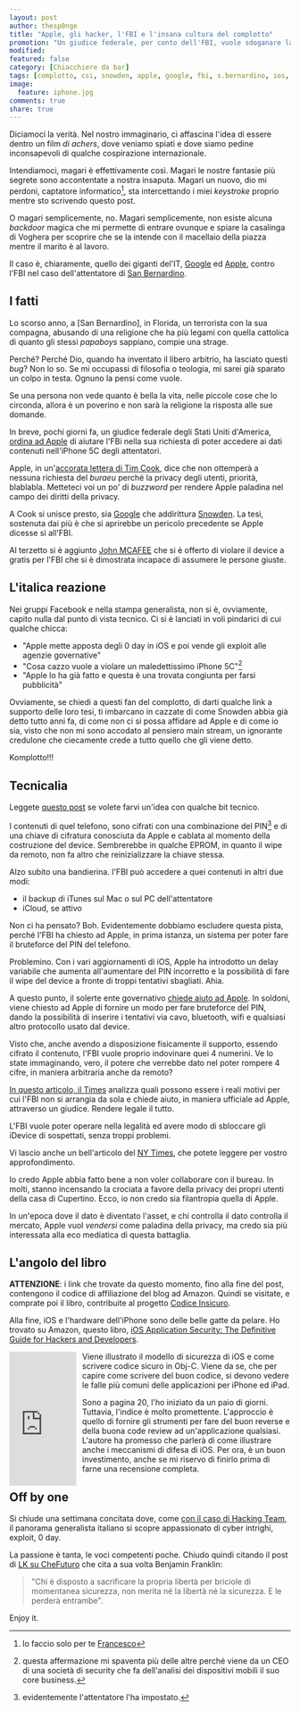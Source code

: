 ```yaml
---
layout: post
author: thesp0nge
title: "Apple, gli hacker, l'FBI e l'insana cultura del complotto"
promotion: "Un giudice federale, per conto dell'FBI, vuole sdoganare la backdoor di stato. Ci serve veramente nel 2016?"
modified: 
featured: false
category: [Chiacchiere da bar]
tags: [complotto, csi, snowden, apple, google, fbi, s.bernardino, ios, secure enclave, rsa]
image:
  feature: iphone.jpg
comments: true
share: true
---
```


Diciamoci la verità. Nel nostro immaginario, ci affascina l'idea di essere
dentro un film _di achers_, dove veniamo spiati e dove siamo pedine
inconsapevoli di qualche cospirazione internazionale.

Intendiamoci, magari è effettivamente così. Magari le nostre fantasie più
segrete sono accontentate a nostra insaputa. Magari un nuovo, dio mi perdoni,
captatore informatico[^1], sta intercettando i miei _keystroke_ proprio mentre
sto scrivendo questo post.

O magari semplicemente, no. Magari semplicemente, non esiste alcuna _backdoor_
magica che mi permette di entrare ovunque e spiare la casalinga di Voghera per
scoprire che se la intende con il macellaio della piazza mentre il marito è al
lavoro.

Il caso è, chiaramente, quello dei giganti del'IT,
[Google](https://www.google.com) ed [Apple](https://www.apple.com), contro
l'FBI nel caso dell'attentatore di [San Bernardino](https://en.wikipedia.org/wiki/2015_San_Bernardino_attack).

## I fatti

Lo scorso anno, a [San Bernardino], in Florida, un terrorista con la sua
compagna, abusando di una religione che ha più legami con quella cattolica di
quanto gli stessi _papaboys_ sappiano, compie una strage.

Perché? Perché Dio, quando ha inventato il libero arbitrio, ha lasciato questi
_bug_? Non lo so. Se mi occupassi di filosofia o teologia, mi sarei già sparato
un colpo in testa. Ognuno la pensi come vuole.

Se una persona non vede quanto è bella la vita, nelle piccole cose che lo
circonda, allora è un poverino e non sarà la religione la risposta alle sue
domande.

In breve, pochi giorni fa, un giudice federale degli Stati Uniti d'America,
[ordina ad
Apple](https://assets.documentcloud.org/documents/2714001/SB-Shooter-Order-Compelling-Apple-Asst-iPhone.pdf)
di aiutare l'FBi nella sua richiesta di poter accedere ai dati contenuti
nell'iPhone 5C degli attentatori.

Apple, in un'[accorata lettera di Tim
Cook](http://arstechnica.com/gadgets/2016/02/tim-cook-says-apple-will-fight-us-govt-over-court-ordered-iphone-backdoor/),
dice che non ottemperà a nessuna richiesta del _buraeu_ perché la privacy degli
utenti, priorità, blablabla. Metteteci voi un po' di _buzzword_ per rendere
Apple paladina nel campo dei diritti della privacy.

A Cook si unisce presto, sia [Google](http://mashable.com/2016/02/19/google-apple-fbi/) che addirittura [Snowden](http://www.theguardian.com/technology/2016/feb/18/google-whatsapp-snowden-back-apple-against-fbi). La tesi,
sostenuta dai più è che si aprirebbe un pericolo precedente se Apple dicesse sì
all'FBI.

Al terzetto si è aggiunto [John
MCAFEE](http://www.businessinsider.com/john-mcafee-ill-decrypt-san-bernardino-phone-for-free-2016-2)
che si è offerto di violare il device a gratis per l'FBI che si è dimostrata
incapace di assumere le persone giuste.

## L'italica reazione

Nei gruppi Facebook e nella stampa generalista, non si è, ovviamente, capito
nulla dal punto di vista tecnico. Ci si è lanciati in voli pindarici di cui
qualche chicca:

* "Apple mette apposta degli 0 day in iOS e poi vende gli exploit alle agenzie governative"
* "Cosa cazzo vuole a violare un maledettissimo iPhone 5C"[^2]
* "Apple lo ha già fatto e questa è una trovata congiunta per farsi pubblicità"

Ovviamente, se chiedi a questi fan del complotto, di darti qualche link a
supporto delle loro tesi, ti imbarcano in cazzate di come Snowden abbia già
detto tutto anni fa, di come non ci si possa affidare ad Apple e di come io
sia, visto che non mi sono accodato al pensiero main stream, un ignorante
credulone che ciecamente crede a tutto quello che gli viene detto.

Komplotto!!!

## Tecnicalia

Leggete [questo
post](http://blog.trailofbits.com/2016/02/17/apple-can-comply-with-the-fbi-court-order/)
se volete farvi un'idea con qualche bit tecnico.

I contenuti di quel telefono, sono cifrati con una combinazione del PIN[^3] e
di una chiave di cifratura conosciuta da Apple e cablata al momento della
costruzione del device. Sembrerebbe in qualche EPROM, in quanto il wipe da
remoto, non fa altro che reinizializzare la chiave stessa.

Alzo subito una bandierina. l'FBI può accedere a quei contenuti in altri due modi:

* il backup di iTunes sul Mac o sul PC dell'attentatore
* iCloud, se attivo

Non ci ha pensato? Boh. Evidentemente dobbiamo escludere questa pista, perché
l'FBI ha chiesto ad Apple, in prima istanza, un sistema per poter fare il
bruteforce del PIN del telefono.

Problemino. Con i vari aggiornamenti di iOS, Apple ha introdotto un delay
variabile che aumenta all'aumentare del PIN incorretto e la possibilità di fare
il wipe del device a fronte di troppi tentativi sbagliati. Ahia.

A questo punto, il solerte ente governativo [chiede aiuto ad
Apple](https://assets.documentcloud.org/documents/2714001/SB-Shooter-Order-Compelling-Apple-Asst-iPhone.pdf).
In soldoni, viene chiesto ad Apple di fornire un modo per fare bruteforce del
PIN, dando la possibilità di inserire i tentativi via cavo, bluetooth, wifi e
qualsiasi altro protocollo usato dal device.

Visto che, anche avendo a disposizione fisicamente il supporto, essendo cifrato
il contenuto, l'FBI vuole proprio indovinare quei 4 numerini. Ve lo state
immaginando, vero, il potere che verrebbe dato nel poter rompere 4 cifre, in
maniera arbitraria anche da remoto?

[In questo articolo, il
Times](http://time.com/4229601/real-reason-apple-is-fighting-the-fbi/) analizza
quali possono essere i reali motivi per cui l'FBI non si arrangia da sola e
chiede aiuto, in maniera ufficiale ad Apple, attraverso un giudice. Rendere
legale il tutto.

L'FBI vuole poter operare nella legalità ed avere modo di sbloccare gli iDevice
di sospettati, senza troppi problemi.

Vi lascio anche un bell'articolo del [NY
Times](http://www.nytimes.com/2016/02/19/opinion/why-apple-is-right-to-challenge-an-order-to-help-the-fbi.html),
che potete leggere per vostro approfondimento.

Io credo Apple abbia fatto bene a non voler collaborare con il bureau. In
molti, stanno incensando la crociata a favore della privacy dei propri utenti
della casa di Cupertino. Ecco, io non credo sia filantropia quella di Apple.

In un'epoca dove il dato è diventato l'asset, e chi controlla il dato controlla
il mercato, Apple vuol _vendersi_ come paladina della privacy, ma credo sia più
interessata alla eco mediatica di questa battaglia.

## L'angolo del libro

**ATTENZIONE**: i link che trovate da questo momento, fino alla fine del post, contengono il codice di affiliazione del blog ad Amazon. Quindi se visitate, e comprate poi il libro, contribuite al progetto [Codice Insicuro]({{site.url}}).

Alla fine, iOS e l'hardware dell'iPhone sono delle belle gatte da pelare. Ho trovato su Amazon, questo libro, 
<a rel="nofollow" href="http://www.amazon.it/gp/product/159327601X/ref=as_li_ss_tl?ie=UTF8&camp=3370&creative=24114&creativeASIN=159327601X&linkCode=as2&tag=codicinsic-21">iOS Application Security: The Definitive Guide for Hackers and Developers</a>.

<iframe src="https://rcm-eu.amazon-adsystem.com/e/cm?lt1=_blank&bc1=000000&IS2=1&bg1=FFFFFF&fc1=000000&lc1=0000FF&t=codicinsic-21&o=29&p=8&l=as4&m=amazon&f=ifr&ref=ss_til&asins=B01BLVZ3IK" style="width:120px;height:240px;padding-right:0.75em;float:left" scrolling="no" marginwidth="0" marginheight="0" frameborder="0"></iframe>

Viene illustrato il modello di sicurezza di iOS e come scrivere codice sicuro in Obj-C. Viene da se, che per capire come scrivere del buon codice, si devono vedere le falle più comuni delle applicazioni per iPhone ed iPad.

Sono a pagina 20, l'ho iniziato da un paio di giorni. Tuttavia, l'indice è molto promettente. L'approccio è quello di fornire gli strumenti per fare del buon reverse e della buona code review ad un'applicazione qualsiasi. L'autore ha promesso che parlerà di come illustrare anche i meccanismi di difesa di iOS. Per ora, è un buon investimento, anche se mi riservo di finirlo prima di farne una recensione completa.

## Off by one

Si chiude una settimana concitata dove, come [con il caso di Hacking Team]({{site.url}}/blog/lattacco-ad-hacking-team-e-la-scena-forcaiola-italiana), il panorama generalista italiano si scopre appassionato di cyber intrighi, exploit, 0 day. 

La passione è tanta, le voci competenti poche. Chiudo quindi citando il post di [LK su CheFuturo](http://www.chefuturo.it/2016/02/no-backdoor-apple-a-fbi/) che cita a sua volta Benjamin Franklin:

> "Chi è disposto a sacrificare la propria libertà per briciole di momentanea
> sicurezza, non merita né la libertà né la sicurezza. E le perderà entrambe".

Enjoy it.

[^1]: lo faccio solo per te [Francesco](https://www.facebook.com/francesco.micozzi)

[^2]: questa affermazione mi spaventa più delle altre perché viene da un CEO di
      una società di security che fa dell'analisi dei dispositivi mobili il suo
      core business.

[^3]: evidentemente l'attentatore l'ha impostato.
